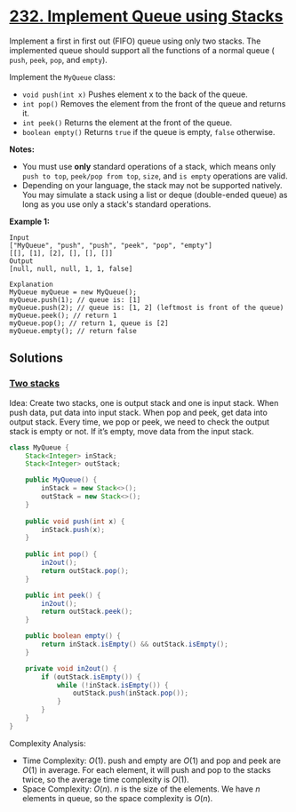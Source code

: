 # [232. Implement Queue using Stacks](https://leetcode.com/problems/implement-queue-using-stacks/)

Implement a first in first out (FIFO) queue using only two stacks. The implemented queue should support all the functions of a normal queue ( `push`, `peek`, `pop`, and `empty`).

Implement the `MyQueue` class:

- `void push(int x)` Pushes element x to the back of the queue.
- `int pop()` Removes the element from the front of the queue and returns it.
- `int peek()` Returns the element at the front of the queue.
- `boolean empty()` Returns `true` if the queue is empty, `false` otherwise.

**Notes:**

- You must use **only** standard operations of a stack, which means only `push to top`, `peek/pop from top`, `size`, and `is empty` operations are valid.
- Depending on your language, the stack may not be supported natively. You may simulate a stack using a list or deque (double-ended queue) as long as you use only a stack's standard operations.

**Example 1:**

```
Input
["MyQueue", "push", "push", "peek", "pop", "empty"]
[[], [1], [2], [], [], []]
Output
[null, null, null, 1, 1, false]

Explanation
MyQueue myQueue = new MyQueue();
myQueue.push(1); // queue is: [1]
myQueue.push(2); // queue is: [1, 2] (leftmost is front of the queue)
myQueue.peek(); // return 1
myQueue.pop(); // return 1, queue is [2]
myQueue.empty(); // return false
```

## Solutions
### [Two stacks](ImplementQueueUsingStacks.java)

Idea: Create two stacks, one is output stack and one is input stack. When push data, put data into input stack. When pop and peek, get data into output stack. Every time, we pop or peek, we need to check the output stack is empty or not. If it’s empty, move data from the input stack.

```java
class MyQueue {
    Stack<Integer> inStack;
    Stack<Integer> outStack;

    public MyQueue() {
        inStack = new Stack<>();
        outStack = new Stack<>();
    }
    
    public void push(int x) {
        inStack.push(x);
    }
    
    public int pop() {
        in2out();
        return outStack.pop();
    }

    public int peek() {
        in2out();
        return outStack.peek();
    }

    public boolean empty() {
        return inStack.isEmpty() && outStack.isEmpty();
    }

    private void in2out() {
        if (outStack.isEmpty()) {
            while (!inStack.isEmpty()) {
                outStack.push(inStack.pop());
            }
        }
    }
}
```

Complexity Analysis:

- Time Complexity: $O(1)$. push and empty are $O(1)$ and pop and peek are $O(1)$ in average. For each element, it will push and pop to the stacks twice, so the average time complexity is $O(1)$.
- Space Complexity: $O(n)$. $n$ is the size of the elements. We have $n$ elements in queue, so the space complexity is $O(n)$.
